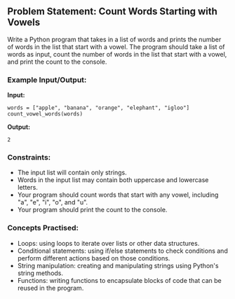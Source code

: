 ## **Problem Statement: Count Words Starting with Vowels**

Write a Python program that takes in a list of words and prints the number of words in the list that start with a vowel. The program should take a list of words as input, count the number of words in the list that start with a vowel, and print the count to the console.

### **Example Input/Output:**

**Input:**
```
words = ["apple", "banana", "orange", "elephant", "igloo"]
count_vowel_words(words)
```


**Output:**
```
2
```



### **Constraints:**
- The input list will contain only strings.
- Words in the input list may contain both uppercase and lowercase letters.
- Your program should count words that start with any vowel, including "a", "e", "i", "o", and "u".
- Your program should print the count to the console.

### **Concepts Practised:**
- Loops: using loops to iterate over lists or other data structures.
- Conditional statements: using if/else statements to check conditions and perform different actions based on those conditions.
- String manipulation: creating and manipulating strings using Python's string methods.
- Functions: writing functions to encapsulate blocks of code that can be reused in the program.
